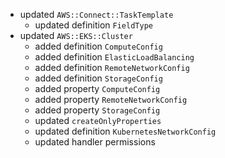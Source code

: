 - updated `AWS::Connect::TaskTemplate`
  - updated definition `FieldType`
- updated `AWS::EKS::Cluster`
  - added definition `ComputeConfig`
  - added definition `ElasticLoadBalancing`
  - added definition `RemoteNetworkConfig`
  - added definition `StorageConfig`
  - added property `ComputeConfig`
  - added property `RemoteNetworkConfig`
  - added property `StorageConfig`
  - updated `createOnlyProperties`
  - updated definition `KubernetesNetworkConfig`
  - updated handler permissions
